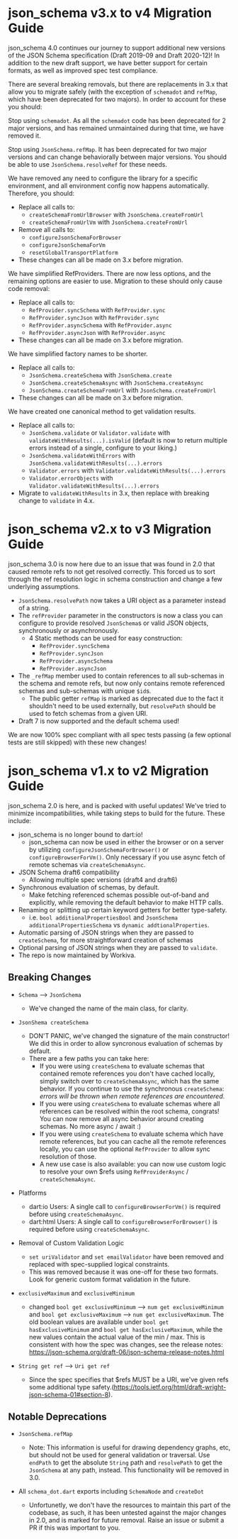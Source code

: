 # json_schema v3.x to v4 Migration Guide

json_schema 4.0 continues our journey to support additional new versions of the JSON Schema specification (Draft 2019-09 and Draft 2020-12)! In addition to the new draft support, we have better support for certain formats, as well as improved spec test compliance. 

There are several breaking removals, but there are replacements in 3.x that allow you to migrate safely (with the exception of `schemadot` and `refMap`, which have been deprecated for two majors). In order to account for these you should:

Stop using `schemadot`. As all the `schemadot` code has been deprecated for 2 major versions, and has remained unmaintained during that time, we have removed it. 

Stop using `JsonSchema.refMap`. It has been deprecated for two major versions and can change behaviorally between major versions. You should be able to use `JsonSchema.resolveRef` for these needs.

We have removed any need to configure the library for a specific environment, and all environment config now happens automatically. Therefore, you should:
- Replace all calls to:
   - `createSchemaFromUrlBrowser` with `JsonSchema.createFromUrl`
   - `createSchemaFromUrlVm` with `JsonSchema.createFromUrl`
- Remove all calls to:
  - `configureJsonSchemaForBrowser`
  - `configureJsonSchemaForVm`
  - `resetGlobalTransportPlatform`
- These changes can all be made on 3.x before migration.

We have simplified RefProviders. There are now less options, and the remaining options are easier to use. Migration to these should only cause code removal:
- Replace all calls to:
  -  `RefProvider.syncSchema` with `RefProvider.sync`
  -  `RefProvider.syncJson` with `RefProvider.sync`
  -  `RefProvider.asyncSchema` with `RefProvider.async`
  -  `RefProvider.asyncJson` with `RefProvider.async`
- These changes can all be made on 3.x before migration.

We have simplified factory names to be shorter.
- Replace all calls to:
  - `JsonSchema.createSchema` with `JsonSchema.create`
  - `JsonSchema.createSchemaAsync` with `JsonSchema.createAsync`
  - `JsonSchema.createSchemaFromUrl` with `JsonSchema.createFromUrl`
- These changes can all be made on 3.x before migration.

We have created one canonical method to get validation results.
- Replace all calls to:
  - `JsonSchema.validate` or `Validator.validate` with `validateWithResults(...).isValid` (default is now to return multiple errors instead of a single, configure to your liking.)
  - `JsonSchema.validateWithErrors` with `JsonSchema.validateWithResults(...).errors`
  - `Validator.errors` with `Validator.validateWithResults(...).errors`
  - `Validator.errorObjects` with `Validator.validateWithResults(...).errors`
- Migrate to `validateWithResults` in 3.x, then replace with breaking change to `validate` in 4.x.

# json_schema v2.x to v3 Migration Guide

json_schema 3.0 is now here due to an issue that was found in 2.0 that caused remote refs to not get resolved correctly. This forced us to sort through the ref resolution logic in schema construction and change a few underlying assumptions.
- `JsonSchema.resolvePath` now takes a URI object as a parameter instead of a string.
- The `refProvider` parameter in the constructors is now a class you can configure to provide resolved `JsonSchema`s or valid JSON objects, synchronously or asynchronously.
  - 4 Static methods can be used for easy construction:
    - `RefProvider.syncSchema`
    - `RefProvider.syncJson`
    - `RefProvider.asyncSchema`
    - `RefProvider.asyncJson`
- The `_refMap` member used to contain references to all sub-schemas in the schema and remote refs, but now only contains remote referenced schemas and sub-schemas with unique `$id`s.
  - The public getter `refMap` is marked as deprecated due to the fact it shouldn't need to be used externally, but `resolvePath` should be used to fetch schemas from a given URI.
- Draft 7 is now supported and the default schema used!

We are now 100% spec compliant with all spec tests passing (a few optional tests are still skipped) with these new changes!


# json_schema v1.x to v2 Migration Guide

json_schema 2.0 is here, and is packed with useful updates! We've tried to minimize incompatibilities, while taking steps to build for the future. These include:

- json_schema is no longer bound to dart:io!
  - json_schema can now be used in either the browser or on a server by utilizing `configureJsonSchemaForBrowser()` or `configureBrowserForVm()`. Only necessary if you use async fetch of remote schemas via `createSchemaAsync`.
- JSON Schema draft6 compatibility
  - Allowing multiple spec versions (draft4 and draft6)
- Synchronous evaluation of schemas, by default.
  - Make fetching referenced schemas possible out-of-band and explicitly, while removing the default behavior to make HTTP calls.
- Renaming or splitting up certain keyword getters for better type-safety.
  - i.e. `bool additionalPropertiesBool` and `JsonSchema additionalPropertiesSchema` vs `dynamic addtionalProperties`.
- Automatic parsing of JSON strings when they are passed to `createSchema`, for more straightforward creation of schemas
- Optional parsing of JSON strings when they are passed to `validate`.
- The repo is now maintained by Workiva.


## Breaking Changes

- `Schema` --> `JsonSchema`
  - We've changed the name of the main class, for clarity.

- `JsonShema createSchema`
  - DON'T PANIC, we've changed the signature of the main constructor! We did this in order to allow syncronous evaluation of schemas by default.
  - There are a few paths you can take here:
    - If you were using `createSchema` to evaluate schemas that contained remote references you don't have cached locally, simply switch over to `createSchemaAsync`, which has the same behavior. If you continue to use the synchronous `createSchema`: *errors will be thrown when remote references are encountered*.
    - If you were using `createSchema` to evaluate schemas where all references can be resolved within the root schema, congrats! You can now remove all async behavior around creating schemas. No more async / await :)
    - If you were using `createSchema` to evaluate schema which have remote references, but you can cache all the remote references locally, you can use the optional `RefProvider` to allow sync resolution of those.
    - A new use case is also available: you can now use custom logic to resolve your own $refs using `RefProviderAsync` / `createSchemaAsync`.

- Platforms
  - dart:io Users: A single call to `configureBrowserForVm()` is required before using `createSchemaAsync`.
  - dart:html Users: A single call to `configureBrowserForBrowser()` is required before using `createSchemaAsync`.

- Removal of Custom Validation Logic
    - `set uriValidator` and `set emailValidator` have been removed and replaced with spec-supplied logical constraints.
    - This was removed because it was one-off for these two formats. Look for generic custom format validation in the future.

- `exclusiveMaximum` and `exclusiveMinimum`
  - changed `bool get exclusiveMinimum` --> `num get exclusiveMinimum` and
  `bool get exclusiveMaximum` --> `num get exclusiveMaximum`. The old boolean values are available under `bool get hasExclusiveMinimum` and `bool get hasExclusiveMaximum`, while the new values contain the actual value of the min / max. This is consistent with how the spec was changes, see the release notes: https://json-schema.org/draft-06/json-schema-release-notes.html

- `String get ref` --> `Uri get ref`
  - Since the spec specifies that $refs MUST be a URI, we've given refs some additional type safety.(https://tools.ietf.org/html/draft-wright-json-schema-01#section-8).

## Notable Deprecations

- `JsonSchema.refMap`
  - Note: This information is useful for drawing dependency graphs, etc, but should not be used for general 
validation or traversal. Use `endPath` to get the absolute `String` path and `resolvePath` to get the `JsonSchema` at any path, instead. This functionality will be removed in 3.0.

- All `schema_dot.dart` exports including `SchemaNode` and `createDot`
  - Unfortunetly, we don't have the resources to maintain this part of the codebase, as such, it has been untested against the major changes in 2.0, and is marked for future removal. Raise an issue or submit a PR if this was important to you.